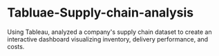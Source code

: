 # Tabluae-Supply-chain-analysis
Using Tableau, analyzed a company's supply chain dataset to create an interactive dashboard visualizing inventory, delivery performance, and costs.
